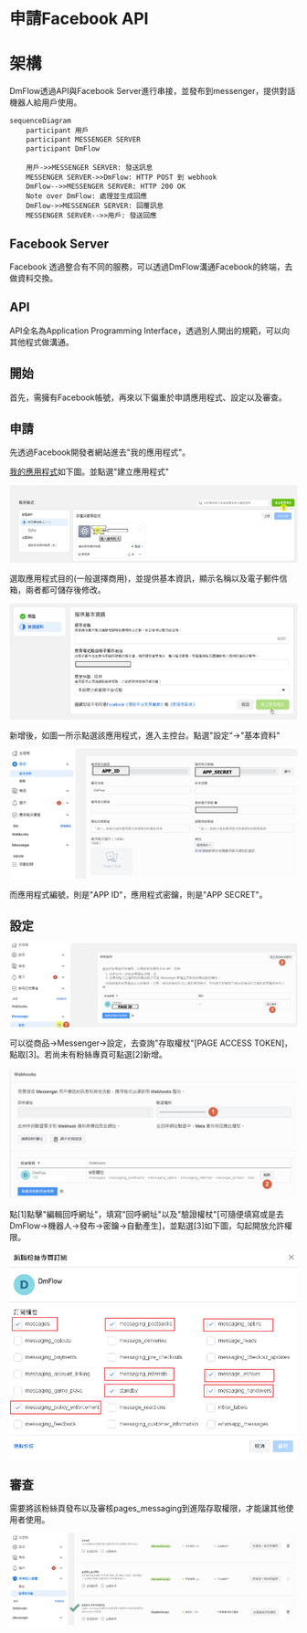 # 申請Facebook API

# 架構
DmFlow透過API與Facebook Server進行串接，並發布到messenger，提供對話機器人給用戶使用。

``` mermaid
sequenceDiagram
    participant 用戶
    participant MESSENGER SERVER
    participant DmFlow

    用戶->>MESSENGER SERVER: 發送訊息
    MESSENGER SERVER->>DmFlow: HTTP POST 到 webhook
    DmFlow-->>MESSENGER SERVER: HTTP 200 OK
    Note over DmFlow: 處理並生成回應
    DmFlow->>MESSENGER SERVER: 回覆訊息
    MESSENGER SERVER-->>用戶: 發送回應
```

## Facebook Server

Facebook 透過整合有不同的服務，可以透過DmFlow溝通Facebook的終端，去做資料交換。

## API

API全名為Application Programming Interface，透過別人開出的規範，可以向其他程式做溝通。

## 開始
首先，需擁有Facebook帳號，再來以下偏重於申請應用程式、設定以及審查。

## 申請
先透過Facebook開發者網站進去"我的應用程式"。

[我的應用程式](https://developers.facebook.com/apps/)如下圖。並點選"建立應用程式"

![](../../../../../../images/tw/messenger-001.png)

選取應用程式目的(一般選擇商用)，並提供基本資訊，顯示名稱以及電子郵件信箱，兩者都可儲存後修改。

![](../../../../../../images/tw/messenger-002.png)

新增後，如圖一所示點選該應用程式，進入主控台。點選"設定"->"基本資料"

![](../../../../../../images/tw/messenger-003.png)

而應用程式編號，則是"APP ID"，應用程式密鑰，則是"APP SECRET"。

## 設定

![](../../../../../../images/tw/messenger-004.png)

可以從商品->Messenger->設定，去查詢"存取權杖"[PAGE ACCESS TOKEN]，點取[3]。若尚未有粉絲專頁可點選[2]新增。

![](../../../../../../images/tw/messenger-006.png)

點[1]點擊"編輯回呼網址"，填寫"回呼網址"以及"驗證權杖"[可隨便填寫或是去DmFlow->機器人->發布->密鑰->自動產生]，並點選[3]如下圖，勾起開放允許權限。

![](../../../../../../images/tw/messenger-005.png)

## 審查

需要將該粉絲頁發布以及審核pages_messaging到進階存取權限，才能讓其他使用者使用。

![](../../../../../../images/tw/messenger-007.png)
